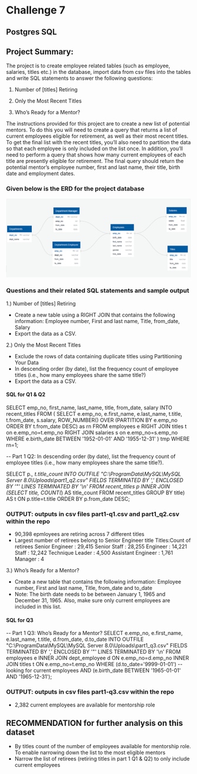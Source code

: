 # Challenge 7
## Postgres SQL

## Project Summary:
The project is to create employee related tables (such as employee, salaries, titles etc.) in the database, import data from csv files into the tables and write SQL statements to answer the following questions:

1. Number of [titles] Retiring

2. Only the Most Recent Titles

3. Who’s Ready for a Mentor?

The instructions provided for this project are to create a new list of potential mentors. To do this you will need to create a query that returns a list of current employees eligible for retirement, as well as their most recent titles. To get the final list with the recent titles, you’ll also need to partition the data so that each employee is only included on the list once. In addition, you’ll need to perform a query that shows how many current employees of each title are presently eligible for retirement. The final query should return the potential mentor’s employee number, first and last name, their title, birth date and employment dates.

### Given below is the ERD for the project database
![ERD for the Project](https://github.com/ruchis2712/Singhal_Ruchi-Challenge-7/blob/master/ERD.png)

### Questions and their related SQL statements and sample output
1.) Number of [titles] Retiring
  - Create a new table using a RIGHT JOIN that contains the following information: Employee number, First and last name, Title, from_date, Salary
  - Export the data as a CSV.

2.) Only the Most Recent Titles
  - Exclude the rows of data containing duplicate titles using Partitioning Your Data
  - In descending order (by date), list the frequency count of employee titles (i.e., how many employees share the same title?)
  - Export the data as a CSV.
  
#### SQL for Q1 & Q2
SELECT emp_no, first_name, last_name, title, from_date, salary
	INTO recent_titles
FROM (
	SELECT e.emp_no, e.first_name, e.last_name, t.title, t.from_date, s.salary, 
	ROW_NUMBER() OVER (PARTITION BY e.emp_no ORDER BY t.from_date DESC) as rn
	FROM employees e
	RIGHT JOIN titles t on e.emp_no=t.emp_no
	RIGHT JOIN salaries s on e.emp_no=s.emp_no
  WHERE e.birth_date BETWEEN '1952-01-01' AND '1955-12-31'
) tmp WHERE rn=1;

-- Part 1 Q2: In descending order (by date), list the frequency count of employee titles (i.e., how many employees share the same title?).

SELECT p.*, t.title_count 
	INTO OUTFILE "C:\\ProgramData\\MySQL\\MySQL Server 8.0\\Uploads\\part1_q2.csv"
	FIELDS TERMINATED BY ','
	ENCLOSED BY '"'
	LINES TERMINATED BY '\n'
FROM recent_titles p 
INNER JOIN (SELECT title, COUNT(*) AS title_count FROM recent_titles GROUP BY title) AS t 
ON p.title=t.title ORDER BY p.from_date DESC;

### OUTPUT: outputs in csv files part1-q1.csv and part1_q2.csv within the repo
  - 90,398 epmloyees are retiring across 7 different titles
  - Largest number of retirees belong to Senior Engineer title
    Titles:Count of retirees
    Senior Engineer : 29,415 
    Senior Staff : 28,255 
    Engineer : 14,221 
    Staff : 12,242 
    Technique Leader : 4,500 
    Assistant Engineer : 1,761 
    Manager : 4 

3.) Who’s Ready for a Mentor?
  - Create a new table that contains the following information: Employee number, First and last name, Title, from_date and to_date
  - Note: The birth date needs to be between January 1, 1965 and December 31, 1965. Also, make sure only current employees are included in this list.

#### SQL for Q3
-- Part 1 Q3: Who’s Ready for a Mentor?
SELECT e.emp_no, e.first_name, e.last_name, t.title, d.from_date, d.to_date
	INTO OUTFILE "C:\\ProgramData\\MySQL\\MySQL Server 8.0\\Uploads\\part1_q3.csv"
	FIELDS TERMINATED BY ','
	ENCLOSED BY '"'
	LINES TERMINATED BY '\n'
FROM employees e 
INNER JOIN dept_employee d ON e.emp_no=d.emp_no
INNER JOIN titles t ON e.emp_no=t.emp_no
WHERE (d.to_date='9999-01-01') -- looking for current employees
AND (e.birth_date BETWEEN '1965-01-01' AND '1965-12-31');

### OUTPUT: outputs in csv files part1-q3.csv within the repo
  - 2,382 current employees are available for mentorship role
  
## RECOMMENDATION for further analysis on this dataset
  - By titles count of the number of employees available for mentorship role. To enable narrowing down the list to the most eligible mentors
  - Narrow the list of retirees (retiring titles in part 1 Q1 & Q2) to only include current employees
